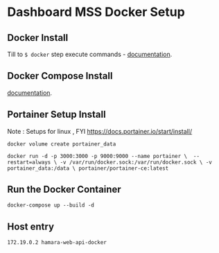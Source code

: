 # Dashboard MSS Docker Setup

## Docker Install

Till to `$ docker` step execute commands - [documentation](https://www.tecmint.com/install-docker-on-ubuntu/).

## Docker Compose Install
[documentation](https://tecadmin.net/how-to-install-docker-compose-on-ubuntu-20-04/).

## Portainer Setup Install
Note : Setups for linux , FYI https://docs.portainer.io/start/install/

`docker volume create portainer_data`

`docker run -d -p 3000:3000 -p 9000:9000 --name portainer \ 
--restart=always \
-v /var/run/docker.sock:/var/run/docker.sock \
-v portainer_data:/data \
portainer/portainer-ce:latest`

## Run the Docker Container
`docker-compose up --build -d`

## Host entry
`172.19.0.2 hamara-web-api-docker`
